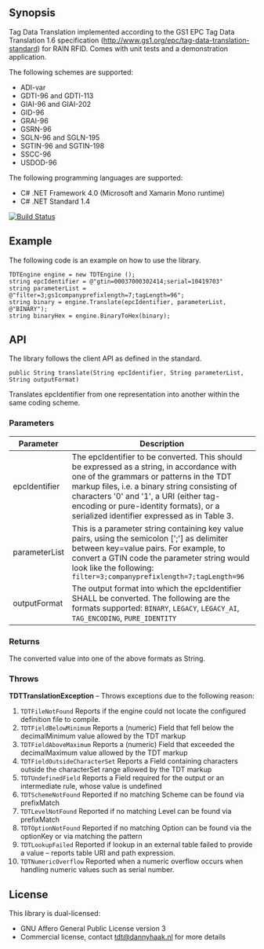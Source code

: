 ## Synopsis

Tag Data Translation implemented according to the GS1 EPC Tag Data Translation 1.6 specification (http://www.gs1.org/epc/tag-data-translation-standard) for RAIN RFID. Comes with unit tests and a demonstration application.

The following schemes are supported:
- ADI-var
- GDTI-96 and GDTI-113
- GIAI-96 and GIAI-202
- GID-96
- GRAI-96
- GSRN-96
- SGLN-96 and SGLN-195
- SGTIN-96 and SGTIN-198
- SSCC-96
- USDOD-96

The following programming languages are supported:
- C# .NET Framework 4.0  (Microsoft and Xamarin Mono runtime)
- C# .NET Standard 1.4

[![Build Status](https://travis-ci.org/dannyhaak/TagDataTranslation.svg?branch=master)](https://travis-ci.org/dannyhaak/TagDataTranslation)

## Example

The following code is an example on how to use the library.

```
TDTEngine engine = new TDTEngine ();
string epcIdentifier = @"gtin=00037000302414;serial=10419703"
string parameterList = @"filter=3;gs1companyprefixlength=7;tagLength=96";
string binary = engine.Translate(epcIdentifier, parameterList, @"BINARY");
string binaryHex = engine.BinaryToHex(binary);
```

## API

The library follows the client API as defined in the standard.

```
public String translate(String epcIdentifier, String parameterList, String outputFormat)
```

Translates epcIdentifier from one representation into another within the same coding scheme.

### Parameters

| Parameter     | Description |
| ------------- | ----------- |
| epcIdentifier | The epcIdentifier to be converted. This should be expressed as a string, in accordance with one of the grammars or patterns in the TDT markup files, i.e. a binary string consisting of characters '0' and '1', a URI (either tag-encoding or pure-identity formats), or a serialized identifier expressed as in Table 3. |
| parameterList | This is a parameter string containing key value pairs, using the semicolon [';'] as delimiter between key=value pairs. For example, to convert a GTIN code the parameter string would look like the following: `filter=3;companyprefixlength=7;tagLength=96` |
| outputFormat  | The output format into which the epcIdentifier SHALL be converted. The following are the formats supported: `BINARY`, `LEGACY`, `LEGACY_AI`, `TAG_ENCODING`,  `PURE_IDENTITY` |

### Returns

The converted value into one of the above formats as String.

### Throws

**TDTTranslationException** – Throws exceptions due to the following reason:

1. `TDTFileNotFound` Reports if the engine could not locate the configured definition file to compile.
2. `TDTFieldBelowMinimum` Reports a (numeric) Field that fell below the decimalMinimum value allowed by the TDT markup
3. `TDTFieldAboveMaximum` Reports a (numeric) Field that exceeded the decimalMaximum value allowed by the TDT markup
4. `TDTFieldOutsideCharacterSet` Reports a Field containing characters outside the characterSet range allowed by the TDT markup
5. `TDTUndefinedField` Reports a Field required for the output or an intermediate rule, whose value is undefined
6. `TDTSchemeNotFound` Reported if no matching Scheme can be found via prefixMatch
7. `TDTLevelNotFound` Reported if no matching Level can be found via prefixMatch
8. `TDTOptionNotFound` Reported if no matching Option can be found via the optionKey or via matching the pattern
9. `TDTLookupFailed` Reported if lookup in an external table failed to provide a value – reports table URI and path expression.
10. `TDTNumericOverflow` Reported when a numeric overflow occurs when handling numeric values such as serial number.

## License

This library is dual-licensed:
- GNU Affero General Public License version 3
- Commercial license, contact tdt@dannyhaak.nl for more details
